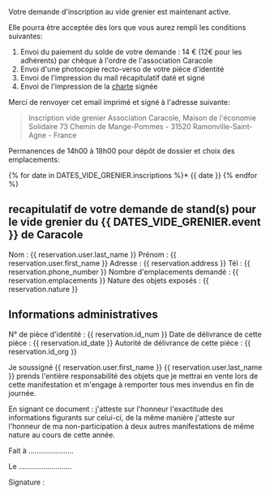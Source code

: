 Votre demande d'inscription au vide grenier est maintenant active.

Elle pourra être acceptée dès lors que vous aurez rempli les conditions  suivantes:

1. Envoi du paiement du solde de votre demande : 14 € (12€ pour les adhérents) par chèque à l'ordre de l'association Caracole
2. Envoi d'une photocopie recto-verso de votre pièce d'identité
3. Envoi de l'impression du mail récapitulatif daté et signé
4. Envoi de l'impression de la [charte](https://caracole.io/static/documents/CharteVideGrenier-2015.pdf) signée

Merci de renvoyer cet email imprimé et signé à l'adresse suivante:

> Inscription vide grenier
> Association Caracole, Maison de l'économie Solidaire
> 73 Chemin de Mange-Pommes - 31520 Ramonville-Saint-Agne - France

Permanences de 14h00 à 18h00 pour dépôt de dossier et choix des emplacements:

{% for date in DATES_VIDE_GRENIER.inscriptions %}* {{ date }}
{% endfor %}

## recapitulatif de votre demande de stand(s) pour le vide grenier du {{ DATES_VIDE_GRENIER.event }} de Caracole

Nom : {{ reservation.user.last_name }}
Prénom : {{ reservation.user.first_name }}
Adresse : {{ reservation.address }}
Tél : {{ reservation.phone_number }}
Nombre d'emplacements demandé : {{ reservation.emplacements }}
Nature des objets exposés : {{ reservation.nature }}

## Informations administratives

N° de pièce d'identité : {{ reservation.id_num }}
Date de délivrance de cette pièce : {{ reservation.id_date }}
Autorité de délivrance de cette pièce : {{ reservation.id_org }}

Je soussigné {{ reservation.user.first_name }} {{ reservation.user.last_name }}
prends l'entière responsabilité des objets que je mettrai en vente lors de cette manifestation et m'engage à remporter tous mes invendus en fin de journée.

En signant ce document : j'atteste sur l'honneur l'exactitude des informations figurants sur celui-ci, de la même manière j'atteste sur l'honneur de ma non-participation à deux autres manifestations de même nature au cours de cette année.


Fait à ......................


Le ..........................

Signature :
